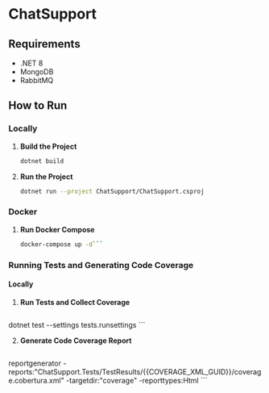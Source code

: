 # ChatSupport

## Requirements

- .NET 8
- MongoDB
- RabbitMQ

## How to Run

### Locally

1. **Build the Project**

    ```bash
    dotnet build
    ```

2. **Run the Project**

    ```bash
    dotnet run --project ChatSupport/ChatSupport.csproj
    ```

### Docker

1. **Run Docker Compose**

    ```bash
    docker-compose up -d```

### Running Tests and Generating Code Coverage

#### Locally

1. **Run Tests and Collect Coverage**

    ```bash
dotnet test --settings tests.runsettings
    ```

2. **Generate Code Coverage Report**

    ```bash
reportgenerator -reports:"ChatSupport.Tests/TestResults/{{COVERAGE_XML_GUID}}/coverage.cobertura.xml"     -targetdir:"coverage"   -reporttypes:Html
    ```

